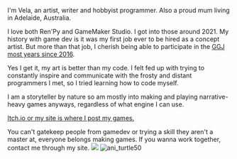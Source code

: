 I'm Vela, an artist, writer and hobbyist programmer. Also a proud mum living in Adelaide, Australia.

I love both Ren'Py and GameMaker Studio. I got into those around 2021. 
My history with game dev is it was my first job ever to be hired as a concept artist. 
But more than that job, I cherish being able to participate in the <a href="https://globalgamejam.org/users/vela-noble">GGJ most years since 2016</a>.

Yes I get it, my art is better than my code. I felt fed up with trying to constantly inspire and communicate with the frosty and distant programmers I met, so I tried learning how to code myself. 

I am a storyteller by nature so am mostly into making and playing narrative-heavy games anyways, regardless of what engine I can use.

 [Itch.io or my site is where I post my games.](https://velanoble.itch.io/) 
 
 You can't gatekeep people from gamedev or trying a skill they aren't a master at, everyone belongs making games.
 If you wanna work together, contact me through my site.
<a href="https://velanoble.com"><img src="https://velanoble.com/art/comics/img/wandering_banner01.gif"></a>
![ani_turtle50](https://github.com/user-attachments/assets/8ac03b4a-6afb-4e21-8d65-93cde8926626)
